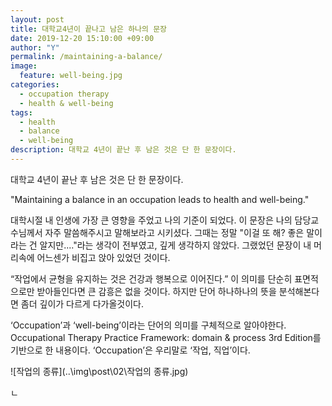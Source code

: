 ```yaml
---
layout: post
title: 대학교4년이 끝나고 남은 하나의 문장
date: 2019-12-20 15:10:00 +09:00
author: "Y"
permalink: /maintaining-a-balance/
image:
  feature: well-being.jpg
categories:
  - occupation therapy
  - health & well-being
tags:
  - health
  - balance
  - well-being
description: 대학교 4년이 끝난 후 남은 것은 단 한 문장이다.
---
```


대학교 4년이 끝난 후 남은 것은 단 한 문장이다.

"Maintaining a balance in an occupation leads to health and well-being."

대학시절 내 인생에 가장 큰 영향을 주었고 나의 기준이 되었다. 이 문장은 나의 담당교수님께서 자주 말씀해주시고 말해보라고 시키셨다. 그때는 정말 "이걸 또 해? 좋은 말이라는 건 알지만...."라는 생각이 전부였고, 깊게 생각하지 않았다. 그랬었던 문장이 내 머리속에 어느센가 비집고 앉아 있었던 것이다.

“작업에서 균형을 유지하는 것은 건강과 행복으로 이어진다.” 이 의미를 단순히 표면적으로만 받아들인다면 큰 감흥은 없을 것이다. 하지만 단어 하나하나의 뜻을 분석해본다면 좀더 깊이가 다르게 다가올것이다.

‘Occupation’과 ‘well-being’이라는 단어의 의미를 구체적으로 알아야한다. Occupational Therapy Practice Framework: domain & process 3rd Edition를 기반으로 한 내용이다. ‘Occupation’은 우리말로 ‘작업, 직업’이다.

![작업의 종류](..\img\post\02\작업의 종류.jpg)

ㄴ
